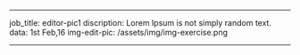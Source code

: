 ---

job_title: editor-pic1
discription: Lorem Ipsum is not simply random text.
data: 1st Feb,16
img-edit-pic: /assets/img/img-exercise.png

---